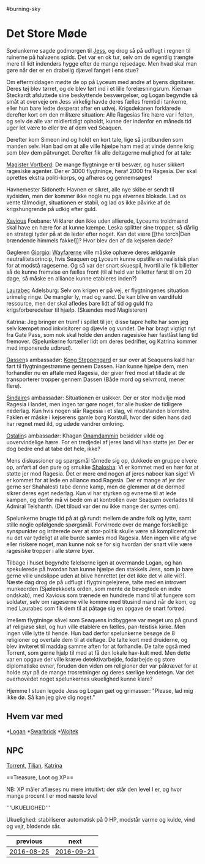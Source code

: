 #burning-sky

# Det Store Møde 

Spelunkerne sagde godmorgen til [Jess](./Jess.md), og drog så på udflugt i regnen til ruinerne på halvøens spids. Det var en ok tur, selv om de egentlig trængte mere til lidt indendørs hygge efter de mange rejsedage. Men hvad skal man gøre når der er en drabelig djævel fanget i ens stue?

Om eftermiddagen mødte de op på Lyceum med andre af byens dignitarer. Deres tøj blev tørret, og de blev ført ind i et lille forelæsningsrum. Kiernan Steckardt afsluttede sine beskyttende besværgelser, og Logan begyndte så småt at overveje om Jess virkelig havde deres fælles fremtid i tankerne, eller hun bare ledte desperat after en udvej. Krigsdekanen forklarede derefter kort om den militære situation: Alle Ragesias fire hære var i felten, og selv de alle var midlertidigt opholdt, kunne der indenfor en måneds tid uger let være to eller tre af dem ved Seaquen.

Derefter kom Simeon ind og holdt en kort tale, lige så jordbunden som manden selv. Han bad om at alle ville hjælpe ham med at vinde denne krig som blev dem påtvunget. Derefter fik alle deltagerne mulighed for at tale:

[Magister Vortberd](./Magister%20Vortberd.md): De mange flygtninge er til besvær, og huser sikkert ragesiske agenter. Der er 3000 flygtninge, heraf 2000 fra Ragesia. Der skal oprettes ekstra politi-korps, og afhøres og gennemsøges!

Havnemester Sidoneth: Havnen er sikret, alle nye skibe er sendt til sydsiden, men der kommer ikke nogle nu pga elvernes blokade. Lad os vente tålmodigt, situationen er stabil, og lad os ikke påvirke af de krigshungrende på udkig efter guld.

[Xavious](./Xavious.md) Foebane: Vi klarer den ikke uden allierede, Lyceums troldmænd skal have en hære for at kunne kæmpe. Leska splitter sine tropper, så dårlig en strategi tyder på at de leder efter noget. Kan det være [[the torch|Den brændende himmels fakkel]]? Hvor blev den af da kejseren døde?

Gøgleren [Giorgio](./Giorgio.md): [Wayfarerne](./Wayfarerne.md) ville måske ophæve deres ældgamle neutralitetsorincip, hvis Seaquen og Lyceum kunne opstille en realistisk plan for at modstå rageserne. Og så var der snart skuespil, hvortil alle fik billetter så de kunne fremvise en fælles front (til al held var billetter først til om 20 dage, så måske en alliance kunne etableres inden?)

[Laurabec](./Laurabec.md) Adelsburg: Selv om krigen er på vej, er flygtningenes situation urimelig ringe. De mangler ly, mad og vand. De kan blive en værdifuld ressource, men der skal afledes bare lidt af tid og guld fra krigsforberedelser til hjælp. (Skændes med Magisteren)

Katrina: Jeg bringer en trumf i spillet til jer, disse tapre helte har som jeg selv kæmpet mod inkvisitorer og djævle og vundet. De har bragt vigtigt nyt fra Gate Pass, som nok skal holde den anden ragesiske hær fastlåst lang tid fremover. (Spelunkerne fortæller lidt om deres bedrifter, og Katrina kommer med imponerede udbrud).

[Dassen](./Dassen.md)s ambassadør: [Kong Steppengard](./Kong%20Steppengard.md) er sur over at Seaquens kald har ført til flygtningestrømme gennem Dassen. Han kunne hjælpe dem, men forhandler nu en aftale med Ragesia, der giver fred mod at tillade at de transporterer tropper gennem Dassen (Både mord og selvmord, mener flere).

[Sindaire](./Sindaire.md)s ambassadør: Situationen er usikker. Der er stor modvilje mod Ragesia i landet, men ingen tør gøre noget, for alle husker de tidligere nederlag. Kun hvis nogen slår Ragesia i et slag, vil modstanden blomstre. Faklen er måske i kejserens gamle borg Korstull, hvor der siden hans død har regnet med ild, og udøde vandrer omkring.

[Ostalin](./Ostalin.md)s ambassadør: Khagan [Onamdammin](./Onamdammin.md) besidder vilde og uovervindelige hære. For en tredjedel af jeres land vil han støtte jer. Der er dog bedre end at tabe det hele, ikke?

Mens diskussioner og spørgsmål tårnede sig op, dukkede en gruppe elvere op, anført af den pure og smukke [Shalosha](./Shalosha.md): Vi er kommet med en hær for at støtte jer mod Ragesia. Det er mere end nogen af jeres naboer kan sige! Vi er kommet for at lede en alliance mod Ragesia. Der er mange af jer der gerne ser Shahalesti tabe denne kamp, men de glemmer at de dermed sikrer deres eget nederlag. Kun vi har styrken og evnerne til at lede kampen, og derfor må vi bede om at kontrollen over Seaquen overlades til Admiral Telshanth. (Det tilbud var der nu ikke mange der syntes om).

Spelunkerne brugte tid på at gå rundt mellem de andre folk og lytte, samt stille nogle opfølgende spørgsmål. Forvirrede over de mange forskellige synspunkter og irriterede over at stor-politik skulle være så kompliceret når nu det var tydeligt at alle burde samles mod Ragesia. Men ingen ville afgive eller risikere noget, man kunne nok se for sig hvordan der snart ville være ragesiske tropper i alle større byer.

Tilbage i huset begyndte følelserne igen at overmande Logan, og han spekulerede på hvordan han kunne hjælpe den stakkels Jess, som jo bare gerne ville undslippe uden at blive henrettet (er det ikke det vi alle vil?). Næste dag drog de på udflugt i flygtningelejrene, talte med en introvert munkeorden (Sjæleekkoets orden, som mente de bevogtede en indre ondskab), med Xavious som trænede en hundrede mand til at fungere som soldater, selv om rageserne ville komme med titusind mand når de kom, og med Laurabec som fik dem til at påtage sig en opgave de snart fortrød.

Imellem flygtninge såvel som Seaquens indbyggere var meget uro på grund af religiøse skel, og hun ville etablere en fælles, pan-teistisk kirke. Men ingen ville lytte til hende. Hun bad derfor spelunkerne besøge de 8 religioner og overtale dem til at deltage. De talte kort med druiderne, og blev inviteret til maddag samme aften for at forhandle. De talte også med Torrent, som gerne hjalp til med at få den lokale hav-kult med. Men dette var en opgave der ville kræve detektivarbejde, fodarbejde og store diplomatiske evner, foruden den viden om religioner der var påkrævet for at holde styr på de mange trosretninger og deres særlige kendetegn. Var det overhovedet noget spelunkernes ukuelighed kunne klare?  


Hjemme I stuen legede Jess og Logan gæt og grimasser: "Please, lad mig ikke dø. Så kan jeg give dig noget."





## Hvem var med
*[Logan](./Logan.md)
*[Swarbrick](./Swarbrick%20Everwood.md)
*[Wojtek](./Wojtek.md)


## NPC
[Torrent](./Torrent.md), [Tiljan](./Tiljan.md), [Katrina](./Katrina.md)

==Treasure, Loot og XP==





NB: XP måler aflæses nu mere intuitivt: der står den level I er, og hvor mange procent I er mod næste level



'''UKUELIGHED'''

Ukuelighed: stabiliserer automatisk på 0 HP, modstår varme og kulde, vind og vejr, blødende sår.

| previous | next |
| --- | --- |
| [2016-08-25](./2016-08-25.md) | [2016-09-21](./2016-09-21.md) |
